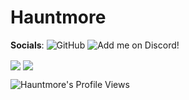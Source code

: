 # Hauntmore

**Socials**:
![GitHub](https://img.shields.io/badge/Hauntmore-blue?&label=GitHub&logo=github)
![Add me on Discord!](https://img.shields.io/badge/Hauntless%233212-blue?&label=Discord&logo=discord)

<a href="https://github.com/anuraghazra/github-readme-stats"><img align="center" src="https://github-readme-stats.vercel.app/api?username=Hauntmore&show_icons=true&theme=radical&count_private=true" /></a>
<a href="https://github.com/anuraghazra/github-readme-stats"><img align="center" src="https://github-profile-trophy.vercel.app/?username=Hauntmore&theme=dark" /></a>

![Hauntmore's Profile Views](https://komarev.com/ghpvc/?username=Hauntmore&label=Profile%20views&color=0e75b6&style=flat)